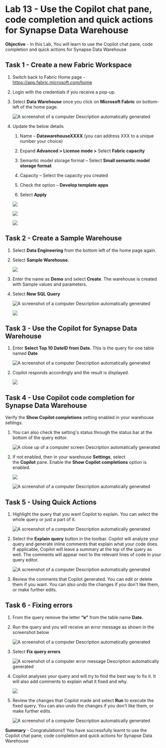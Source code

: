 # Lab 13 - Use the Copilot chat pane, code completion and quick actions for Synapse Data Warehouse

**Objective** - In this Lab, You will learn to use the Copilot chat pane, code completion and quick actions for Synapse Data Warehouse

## Task 1 - Create a new Fabric Workspace

1.  Switch back to Fabric Home page -
    <https://app.fabric.microsoft.com/home>

2.  Login with the credentials if you receive a pop-up.

3.  Select **Data Warehouse** once you click on **Microsoft Fabric** on
    bottom-left of the home page.

    ![A screenshot of a computer Description automatically
generated](./media/media13/image1.png)

4.  Update the below details

    1.  Name – **DatawarehouseXXXX** (you can address XXX to a unique
        number your choice)

    2.  Expand **Advanced \> License mode \>** Select **Fabric
        capacity**

    3.  Semantic model storage format – Select **Small semantic model
        storage format**

    4.  Capacity – Select the capacity you created

    5.  Check the option – **Develop template apps**

    6.  Select **Apply**

    ![](./media/media13/image2.png)

    ![](./media/media13/image3.png)

    ![](./media/media13/image4.png)

## Task 2 - Create a Sample Warehouse 

1.  Select **Data Engineering** from the bottom left of the home page
    again.

2.  Select **Sample Warehouse.**

    ![](./media/media13/image5.png)

3.  Enter the name as **Demo** and select **Create**. The warehouse is
    created with Sample values and parameters.

4.  Select **New SQL Query**

    ![A screenshot of a computer Description automatically
generated](./media/media13/image6.png)

    ![](./media/media13/image7.png)

## Task 3 - Use the Copilot for Synapse Data Warehouse

1.  Enter **Select Top 10 DateID from Date.** This is the query for one
    table named **Date**

    ![A screenshot of a computer Description automatically
generated](./media/media13/image8.png)

2.  Copilot responds accordingly and the result is displayed.

    ![](./media/media13/image9.png)

## Task 4 - Use Copilot code completion for Synapse Data Warehouse

Verify the **Show Copilot completions** setting enabled in your
warehouse settings.

1.  You can also check the setting's status through the status bar at
    the bottom of the query editor. 

    ![A close up of a computer screen Description automatically
generated](./media/media13/image10.png)

2.  If not enabled, then in your warehouse **Settings**, select
    the **Copilot** pane. Enable the **Show Copilot completions** option
    is enabled.

    ![](./media/media13/image11.png)

    ![A screenshot of a computer Description automatically
generated](./media/media13/image12.png)

## Task 5 - Using Quick Actions

1.  Highlight the query that you want Copilot to explain. You can select
    the whole query or just a part of it.

    ![A screenshot of a computer Description automatically
generated](./media/media13/image13.png)

2.  Select the **Explain** **query** button in the toolbar. Copilot will
    analyze your query and generate inline comments that explain what
    your code does. If applicable, Copilot will leave a summary at the
    top of the query as well. The comments will appear next to the
    relevant lines of code in your query editor.

    ![A screenshot of a computer Description automatically
generated](./media/media13/image14.png)

3.  Review the comments that Copilot generated. You can edit or delete
    them if you want. You can also undo the changes if you don't like
    them, or make further edits.

## Task 6 - Fixing errors

1.  From the query remove the letter **“e”** from the table name
    **Date.**

2.  Run the query and you will receive an error message as shown in the
    screenshot below

    ![A screenshot of a computer Description automatically
generated](./media/media13/image15.png)

3.  Select **Fix query errors**

    ![A screenshot of a computer error message Description automatically
generated](./media/media13/image16.png)

4.  Copilot analyses your query and will try to find the best way to fix
    it. It will also add comments to explain what it fixed and why.

    ![](./media/media13/image17.png)

5.  Review the changes that Copilot made and select **Run** to execute
    the fixed query. You can also undo the changes if you don't like
    them, or make further edits.

    ![A screenshot of a computer Description automatically
generated](./media/media13/image18.png)


**Summary** - Congratulations!! You have successfully learnt to use the Copilot chat pane, code completion and quick actions for Synapse Data Warehouse
